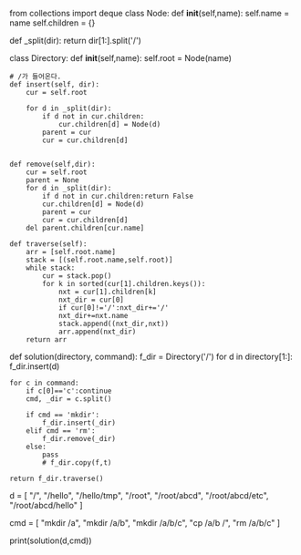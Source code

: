 from collections import deque
class Node:
    def __init__(self,name):
        self.name = name
        self.children = {}


def _split(dir):
    return dir[1:].split('/')


class Directory:
    def __init__(self,name):
        self.root = Node(name)

    # /가 들어온다.
    def insert(self, dir):
        cur = self.root

        for d in _split(dir):
            if d not in cur.children:
                cur.children[d] = Node(d)
            parent = cur
            cur = cur.children[d]


    def remove(self,dir):
        cur = self.root
        parent = None
        for d in _split(dir):
            if d not in cur.children:return False
            cur.children[d] = Node(d)
            parent = cur
            cur = cur.children[d]
        del parent.children[cur.name]

    def traverse(self):
        arr = [self.root.name]
        stack = [(self.root.name,self.root)]
        while stack:
            cur = stack.pop()
            for k in sorted(cur[1].children.keys()):
                nxt = cur[1].children[k]
                nxt_dir = cur[0]
                if cur[0]!='/':nxt_dir+='/'
                nxt_dir+=nxt.name
                stack.append((nxt_dir,nxt))
                arr.append(nxt_dir)
        return arr


def solution(directory, command):
    f_dir = Directory('/')
    for d in directory[1:]:
        f_dir.insert(d)

    for c in command:
        if c[0]=='c':continue
        cmd, _dir = c.split()

        if cmd == 'mkdir':
            f_dir.insert(_dir)
        elif cmd == 'rm':
            f_dir.remove(_dir)
        else:
            pass
            # f_dir.copy(f,t)

    return f_dir.traverse()


d = [
"/",
"/hello",
"/hello/tmp",
"/root",
"/root/abcd",
"/root/abcd/etc",
"/root/abcd/hello"
]

cmd = [
"mkdir /a",
"mkdir /a/b",
"mkdir /a/b/c",
"cp /a/b /",
"rm /a/b/c"
]

print(solution(d,cmd))